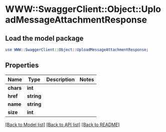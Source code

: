 # WWW::SwaggerClient::Object::UploadMessageAttachmentResponse

## Load the model package
```perl
use WWW::SwaggerClient::Object::UploadMessageAttachmentResponse;
```

## Properties
Name | Type | Description | Notes
------------ | ------------- | ------------- | -------------
**chars** | **int** |  | 
**href** | **string** |  | 
**name** | **string** |  | 
**size** | **int** |  | 

[[Back to Model list]](../README.md#documentation-for-models) [[Back to API list]](../README.md#documentation-for-api-endpoints) [[Back to README]](../README.md)


